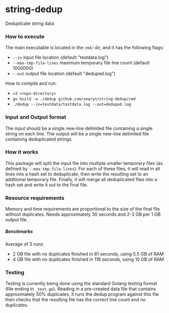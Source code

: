 # string-dedup
Deduplicate string data

### How to execute
The main executable is located in the `cmd/` dir, and it has the following flags:
* `--in` input file location (default "testdata.log")
* `--max-tmp-file-lines` maximum temporary file line count (default 1000000)
* `--out` output file location (default "deduped.log")

How to compile and run:
* `cd <repo-directory>`
* `go build -o ./dedup github.com/veqryn/string-dedup/cmd`
* `./dedup --in=testdata/testdata.log --out=deduped.log`

### Input and Output format
The input should be a single new-line delimited file containing a single string on each line.
The output will be a single new-line delimited file containing deduplicated strings.

### How it works
This package will split the input file into multiple smaller temporary files (as defined by `--max-tmp-file-lines`). For each of these files, it will read in all lines into a hash set to deduplicate, then write the resulting set to an additional temporary file. Finally, it will merge all deduplicated files into a hash set and write it out to the final file.

### Resource requirements
Memory and time requirements are proportional to the size of the final file without duplicates.
Needs approximately 30 seconds and 2-3 GB per 1 GB output file.

##### Benchmarks
Average of 3 runs:
* 2 GB file with no duplicates finished in 61 seconds, using 5.5 GB of RAM
* 4 GB file with no duplicates finished in 118 seconds, using 10 GB of RAM

### Testing
Testing is currently being done using the standard Golang testing format (file ending in `_test.go`). Reading in a pre-created data file that contains approximately 50% duplicates, it runs the dedup program against this file then checks that the resulting file has the correct line count and no duplicates.
